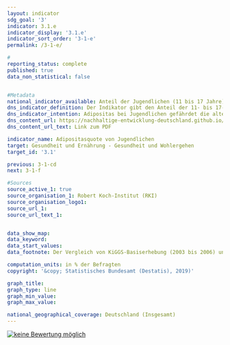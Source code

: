 ```yaml
---                       
layout: indicator                       
sdg_goal: '3'                       
indicator: 3.1.e                       
indicator_display: '3.1.e'                       
indicator_sort_order: '3-1-e'                       
permalink: /3-1-e/                       

#                       
reporting_status: complete                       
published: true                       
data_non_statistical: false                       


#Metadata                       
national_indicator_available: Anteil der Jugendlichen (11 bis 17 Jahre) mit Übergewicht                       
dns_indicator_definition: Der Indikator gibt den Anteil der 11- bis 17-jährigen Jugendlichen mit Adipositas an.                       
dns_indicator_intention: Adipositas bei Jugendlichen gefährdet die altersübliche Entwicklung. Ausgrenzung und sozialer Rückzug sind die Folgen und führen zusätzlich sowohl zu gesundheitlichen als auch zu gesellschaftlichen Problemen. Ein Großteil der bereits adipösen Jugendlichen leidet auch im Erwachsenenalter an Adipositas. Daher soll der Anteil von Jugendlichen mit Adipositas in Deutschland nicht weiter ansteigen.                       
dns_content_url: https://nachhaltige-entwicklung-deutschland.github.io/open-sdg-site-starter/public/content/3.1.e.pdf                       
dns_content_url_text: Link zum PDF                       

indicator_name: Adipositasquote von Jugendlichen                       
target: Gesundheit und Ernährung - Gesundheit und Wohlergehen                       
target_id: '3.1'                       

previous: 3-1-cd                       
next: 3-1-f                       

#Sources
source_active_1: true                               
source_organisation_1: Robert Koch-Institut (RKI)                               
source_organisation_logo1:                                
source_url_1:                                
source_url_text_1:                                


data_show_map:                        
data_keyword:                        
data_start_values:                        
data_footnote: Der Vergleich von KiGGS-Basiserhebung (2003 bis 2006) und KiGGS Welle 2 (2014 bis 2017) basiert ausschließlich auf Metadaten und ist auf die Bevölkerung 2015 altersstandardisiert.                       

computation_units: in % der Befragten                       
copyright: '&copy; Statistisches Bundesamt (Destatis), 2019)'                       

graph_title:                        
graph_type: line                       
graph_min_value:                        
graph_max_value:                        

national_geographical_coverage: Deutschland (Insgesamt)                       
---
```

<a href="https://nachhaltige-entwicklung-deutschland.github.io/open-sdg-site-starter/status/"><img src="https://g205sdgs.github.io/sdg-indicators/public/Wettersymbole/keine Bewertung möglich.png" alt="keine Bewertung möglich" />                           
</a>